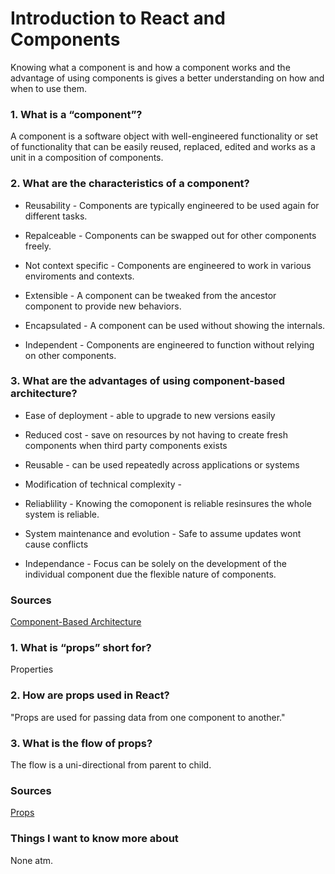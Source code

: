 # Introduction to React and Components

Knowing what a component is and how a component works and the advantage of using components is gives a better understanding on how and when to use them.  

### 1. What is a “component”?

A component is a software object with well-engineered functionality or set of functionality that can be easily reused, replaced, edited and works as a unit in a composition of components.

### 2. What are the characteristics of a component?

* Reusability - Components are typically engineered to be used again for different tasks.  

* Repalceable - Components can be swapped out for other components freely.

* Not context specific - Components are engineered to work in various enviroments and contexts.

* Extensible - A component can be tweaked from the ancestor component to provide new behaviors.

* Encapsulated - A component can be used without showing the internals.

* Independent - Components are engineered to function without relying on other components.

### 3. What are the advantages of using component-based architecture?

* Ease of deployment - able to upgrade to new versions easily

* Reduced cost - save on resources by not having to create fresh components when third party components exists

* Reusable - can be used repeatedly across applications or systems

* Modification of technical complexity - 

* Reliablility - Knowing the comoponent is reliable resinsures the whole system is reliable.

* System maintenance and evolution - Safe to assume updates wont cause conflicts

* Independance - Focus can be solely on the development of the individual component due the flexible nature of components.

### Sources

[Component-Based Architecture](https://www.tutorialspoint.com/software_architecture_design/component_based_architecture.htm)

### 1. What is “props” short for?

Properties

### 2. How are props used in React?

"Props are used for passing data from one component to another."

### 3. What is the flow of props?

The flow is a uni-directional from parent to child.

### Sources

[Props](https://itnext.io/what-is-props-and-how-to-use-it-in-react-da307f500da0#:~:text=%E2%80%9CProps%E2%80%9D%20is%20a%20special%20keyword,way%20from%20parent%20to%20child)

### Things I want to  know more about

None atm.